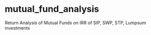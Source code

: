 # mutual_fund_analysis
Return Analysis of Mutual Funds on IRR of SIP, SWP, STP, Lumpsum investments
